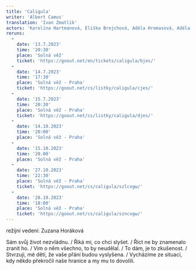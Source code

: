 ```yaml
---
title: 'Caligula'
writer: 'Albert Camus'
translation: 'Ivan Zmatlík'
actors: 'Karolína Hartmanová, Eliška Brejchová, Adéla Hromasová, Adéla Fejková, Klára Valášková, Klára Urbanová, Jana Rumlová, Tomáš Hart, Cyril Janeček, Michal Hauf, Marek Pilař'
reruns:
  -  
    date: '13.7.2023'
    time: '20:30'
    place: 'Solná věž'
    ticket: 'https://goout.net/en/tickets/caligula/bjes/'
  -  
    date: '14.7.2023'
    time: '17:30'
    place: 'Solná věž - Praha'
    ticket: 'https://goout.net/cs/listky/caligula/cjes/'
  -  
    date: '15.7.2023'
    time: '20:30'
    place: 'Solná věž - Praha'
    ticket: 'https://goout.net/cs/listky/caligula/djes/'
  -
    date: '14.10.2023'
    time: '20:00'
    place: 'Solná věž - Praha'
  -
    date: '15.10.2023'
    time: '20.00'
    place: 'Solná věž - Praha'
  - 
    date: '27.10.2023'
    time: '22:30'
    place: 'Solná věž - Praha'
    ticket: 'https://goout.net/cs/caligula/szlcxgw/'
  -
    date: '28.10.2023'
    time: '18:00'
    place: 'Solná věž - Praha'
    ticket: 'https://goout.net/cs/caligula/szncxgw/'
---
```

režijní vedení: Zuzana Horáková

Sám svůj život nezvládnu. / Říká mi, co chci slyšet. / Říct ne by znamenalo zranit ho. / Vím o něm všechno, to by neudělal. / To dám, je to zkušenost. / Stvrzuji, mé děti, že vaše přání budou vyslyšena. / Vycházíme ze situací, kdy někdo překročil naše hranice a my mu to dovolili.

